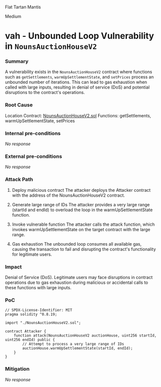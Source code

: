 Flat Tartan Mantis

Medium

# vah - Unbounded Loop Vulnerability in `NounsAuctionHouseV2`

### Summary

A vulnerability exists in the `NounsAuctionHouseV2` contract where functions such as `getSettlements`, `warmUpSettlementState`, and `setPrices` process an unbounded number of iterations. This can lead to gas exhaustion when called with large inputs, resulting in denial of service (DoS) and potential disruptions to the contract's operations.



### Root Cause

Location
Contract: [NounsAuctionHouseV2.sol](https://github.com/sherlock-audit/2024-11-nounsdao/blob/main/nouns-monorepo/packages/nouns-contracts/contracts/NounsAuctionHouseV2.sol#L347)
Functions: getSettlements, warmUpSettlementState, setPrices

### Internal pre-conditions

_No response_

### External pre-conditions

_No response_

### Attack Path

1. Deploy malicious contract
The attacker deploys the Attacker contract with the address of the NounsAuctionHouseV2 contract.

2. Generate large range of IDs
The attacker provides a very large range (startId and endId) to overload the loop in the warmUpSettlementState function.

3. Invoke vulnerable function
The attacker calls the attack function, which invokes warmUpSettlementState on the target contract with the large range.

4. Gas exhaustion
The unbounded loop consumes all available gas, causing the transaction to fail and disrupting the contract's functionality for legitimate users.

### Impact

Denial of Service (DoS). Legitimate users may face disruptions in contract operations due to gas exhaustion during malicious or accidental calls to these functions with large inputs.

### PoC

```solidity
// SPDX-License-Identifier: MIT
pragma solidity ^0.8.19;

import "./NounsAuctionHouseV2.sol";

contract Attacker {
    function attack(NounsAuctionHouseV2 auctionHouse, uint256 startId, uint256 endId) public {
        // Attempt to process a very large range of IDs
        auctionHouse.warmUpSettlementState(startId, endId);
    }
}

```

### Mitigation

_No response_